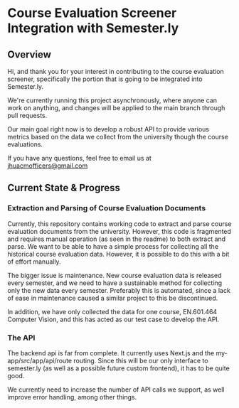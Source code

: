 # Course Evaluation Screener Integration with Semester.ly

## Overview

Hi, and thank you for your interest in contributing to the course evaluation screener, specifically the portion that is going to be integrated into Semester.ly.

We're currently running this project asynchronously, where anyone can work on anything, and changes will be applied to the main branch through pull requests.

Our main goal right now is to develop a robust API to provide various metrics based on the data we collect from the university though the course evaluations.

If you have any questions, feel free to email us at <jhuacmofficers@gmail.com>

## Current State & Progress

### Extraction and Parsing of Course Evaluation Documents

Currently, this repository contains working code to extract and parse course evaluation documents from the university. However, this code is fragmented and requires manual operation (as seen in the readme) to both extract and parse. We want to be able to have a simple process for collecting all the historical course evaluation data. However, it is possible to do this with a bit of effort manually.

The bigger issue is maintenance. New course evaluation data is released every semester, and we need to have a sustainable method for collecting only the new data every semester. Preferably this is automated, since a lack of ease in maintenance caused a similar project to this be discontinued.

In addition, we have only collected the data for one course, EN.601.464 Computer Vision, and this has acted as our test case to develop the API.

### The API

The backend api is far from complete. It currently uses Next.js and the my-app/src/app/api/route routing. Since this will be our only interface to semester.ly (as well as a possible future custom frontend), it has to be quite good.

We currently need to increase the number of API calls we support, as well improve error handling, among other things.

##
